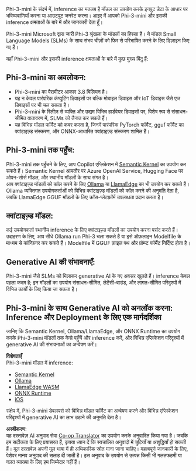 <!--
CO_OP_TRANSLATOR_METADATA:
{
  "original_hash": "f1ff728038c4f554b660a36b76cbdd6e",
  "translation_date": "2025-07-16T21:08:23+00:00",
  "source_file": "md/01.Introduction/03/overview.md",
  "language_code": "hi"
}
-->
Phi-3-mini के संदर्भ में, inference का मतलब है मॉडल का उपयोग करके इनपुट डेटा के आधार पर भविष्यवाणियाँ करना या आउटपुट जनरेट करना। आइए मैं आपको Phi-3-mini और इसकी inference क्षमताओं के बारे में और जानकारी देता हूँ।

Phi-3-mini Microsoft द्वारा जारी Phi-3 श्रृंखला के मॉडलों का हिस्सा है। ये मॉडल Small Language Models (SLMs) के साथ संभव चीज़ों को फिर से परिभाषित करने के लिए डिज़ाइन किए गए हैं।

यहाँ Phi-3-mini और इसकी inference क्षमताओं के बारे में कुछ मुख्य बिंदु हैं:

## **Phi-3-mini का अवलोकन:**
- Phi-3-mini का पैरामीटर आकार 3.8 बिलियन है।
- यह न केवल पारंपरिक कंप्यूटिंग डिवाइसों पर बल्कि मोबाइल डिवाइस और IoT डिवाइस जैसे एज डिवाइसों पर भी चल सकता है।
- Phi-3-mini के रिलीज़ से व्यक्ति और उद्यम विभिन्न हार्डवेयर डिवाइसों पर, विशेष रूप से संसाधन-सीमित वातावरण में, SLMs को तैनात कर सकते हैं।
- यह विभिन्न मॉडल फॉर्मैट को कवर करता है, जिनमें पारंपरिक PyTorch फॉर्मैट, gguf फॉर्मैट का क्वांटाइज़्ड संस्करण, और ONNX-आधारित क्वांटाइज़्ड संस्करण शामिल हैं।

## **Phi-3-mini तक पहुँच:**
Phi-3-mini तक पहुँचने के लिए, आप Copilot एप्लिकेशन में [Semantic Kernel](https://github.com/microsoft/SemanticKernelCookBook?WT.mc_id=aiml-138114-kinfeylo) का उपयोग कर सकते हैं। Semantic Kernel आमतौर पर Azure OpenAI Service, Hugging Face पर ओपन-सोर्स मॉडल, और स्थानीय मॉडलों के साथ संगत है।  
आप क्वांटाइज़्ड मॉडलों को कॉल करने के लिए [Ollama](https://ollama.com) या [LlamaEdge](https://llamaedge.com) का भी उपयोग कर सकते हैं। Ollama व्यक्तिगत उपयोगकर्ताओं को विभिन्न क्वांटाइज़्ड मॉडलों को कॉल करने की अनुमति देता है, जबकि LlamaEdge GGUF मॉडलों के लिए क्रॉस-प्लेटफ़ॉर्म उपलब्धता प्रदान करता है।

## **क्वांटाइज़्ड मॉडल:**
कई उपयोगकर्ता स्थानीय inference के लिए क्वांटाइज़्ड मॉडलों का उपयोग करना पसंद करते हैं। उदाहरण के लिए, आप सीधे Ollama run Phi-3 चला सकते हैं या इसे ऑफ़लाइन Modelfile के माध्यम से कॉन्फ़िगर कर सकते हैं। Modelfile में GGUF फ़ाइल पथ और प्रॉम्प्ट फॉर्मैट निर्दिष्ट होता है।

## **Generative AI की संभावनाएँ:**
Phi-3-mini जैसे SLMs को मिलाकर generative AI के नए अवसर खुलते हैं। inference केवल पहला कदम है; इन मॉडलों का उपयोग संसाधन-सीमित, लेटेंसी-बाउंड, और लागत-सीमित परिदृश्यों में विभिन्न कार्यों के लिए किया जा सकता है।

## **Phi-3-mini के साथ Generative AI को अनलॉक करना: Inference और Deployment के लिए एक मार्गदर्शिका**  
जानिए कि Semantic Kernel, Ollama/LlamaEdge, और ONNX Runtime का उपयोग करके Phi-3-mini मॉडलों तक कैसे पहुँचें और inference करें, और विभिन्न एप्लिकेशन परिदृश्यों में generative AI की संभावनाओं का अन्वेषण करें।

**विशेषताएँ**  
Phi-3-mini मॉडल में inference:

- [Semantic Kernel](https://github.com/Azure-Samples/Phi-3MiniSamples/tree/main/semantickernel?WT.mc_id=aiml-138114-kinfeylo)  
- [Ollama](https://github.com/Azure-Samples/Phi-3MiniSamples/tree/main/ollama?WT.mc_id=aiml-138114-kinfeylo)  
- [LlamaEdge WASM](https://github.com/Azure-Samples/Phi-3MiniSamples/tree/main/wasm?WT.mc_id=aiml-138114-kinfeylo)  
- [ONNX Runtime](https://github.com/Azure-Samples/Phi-3MiniSamples/tree/main/onnx?WT.mc_id=aiml-138114-kinfeylo)  
- [iOS](https://github.com/Azure-Samples/Phi-3MiniSamples/tree/main/ios?WT.mc_id=aiml-138114-kinfeylo)  

संक्षेप में, Phi-3-mini डेवलपर्स को विभिन्न मॉडल फॉर्मैट का अन्वेषण करने और विभिन्न एप्लिकेशन परिदृश्यों में generative AI का लाभ उठाने की अनुमति देता है।

**अस्वीकरण**:  
यह दस्तावेज़ AI अनुवाद सेवा [Co-op Translator](https://github.com/Azure/co-op-translator) का उपयोग करके अनुवादित किया गया है। जबकि हम सटीकता के लिए प्रयासरत हैं, कृपया ध्यान दें कि स्वचालित अनुवादों में त्रुटियाँ या अशुद्धियाँ हो सकती हैं। मूल दस्तावेज़ अपनी मूल भाषा में ही अधिकारिक स्रोत माना जाना चाहिए। महत्वपूर्ण जानकारी के लिए, पेशेवर मानव अनुवाद की सलाह दी जाती है। इस अनुवाद के उपयोग से उत्पन्न किसी भी गलतफहमी या गलत व्याख्या के लिए हम जिम्मेदार नहीं हैं।